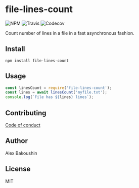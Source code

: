 # file-lines-count

![NPM](https://img.shields.io/npm/v/file-lines-count)
![Travis](https://img.shields.io/travis/bakoushin/file-lines-count)
![Codecov](https://img.shields.io/codecov/c/github/bakoushin/file-lines-count)

Count number of lines in a file in a fast asynchronous fashion.

## Install

```
npm install file-lines-count
```

## Usage

```javascript
const linesCount = require('file-lines-count');
const lines = await linesCount('myfile.txt');
console.log(`File has ${lines} lines`);
```

## Contributing

[Code of conduct](https://github.com/bakoushin/file-lines-count/blob/master/CODE_OF_CONDUCT.md)

## Author

Alex Bakoushin

## License

MIT
